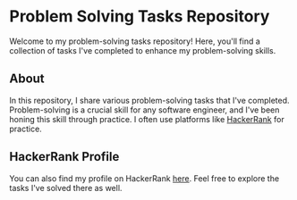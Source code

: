 # Problem Solving Tasks Repository

Welcome to my problem-solving tasks repository! Here, you'll find a collection of tasks I've completed to enhance my problem-solving skills.

## About

In this repository, I share various problem-solving tasks that I've completed. Problem-solving is a crucial skill for any software engineer, and I've been honing this skill through practice. I often use platforms like [HackerRank](https://www.hackerrank.com/) for practice.

## HackerRank Profile

You can also find my profile on HackerRank [here](https://www.hackerrank.com/profile/_Mohamed_E89). Feel free to explore the tasks I've solved there as well.
